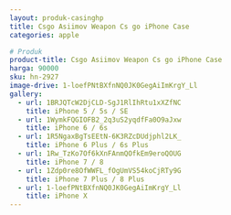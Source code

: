 ```yaml
---
layout: produk-casinghp
title: Csgo Asiimov Weapon Cs go iPhone Case
categories: apple

# Produk
product-title: Csgo Asiimov Weapon Cs go iPhone Case
harga: 90000
sku: hn-2927
image-drive: 1-loefPNtBXfnNQ0JK0GegAiImKrgY_Ll
gallery:
  - url: 1BRJQTcW2DjCLD-SgJ1RlIhRtu1xXZfNC
    title: iPhone 5 / 5s / SE
  - url: 1WymkFQGIOFB2_2q3uS2yqdfFa0O9aJxw
    title: iPhone 6 / 6s
  - url: 1R5NgaxBgTsEEtN-6K3RZcDUdjphl2LK_
    title: iPhone 6 Plus / 6s Plus
  - url: 1Rw_TzKo7Of6kXnFAnmQOfkEm9eroQOUG
    title: iPhone 7 / 8
  - url: 1Zdp0re8OfWWFL_fOgUmVS54koCjRTy9G
    title: iPhone 7 Plus / 8 Plus
  - url: 1-loefPNtBXfnNQ0JK0GegAiImKrgY_Ll
    title: iPhone X
---
```

